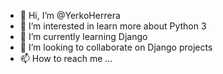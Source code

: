 - 👋 Hi, I’m @YerkoHerrera
- 👀 I’m interested in learn more about Python 3
- 🌱 I’m currently learning Django
- 💞️ I’m looking to collaborate on Django projects
- 📫 How to reach me ...

<!---
YerkoHerrera/YerkoHerrera is a ✨ special ✨ repository because its `README.md` (this file) appears on your GitHub profile.
You can click the Preview link to take a look at your changes.
--->
